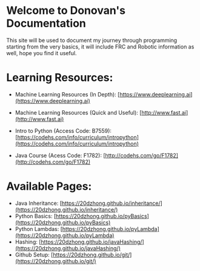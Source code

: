 # Welcome to Donovan's Documentation

This site will be used to document my journey through programming starting from the very basics, it will include FRC 
and Robotic information as well, hope you find it useful.

# Learning Resources:
* Machine Learning Resources (In Depth): [https://www.deeplearning.ai](https://www.deeplearning.ai)
* Machine Learning Resources (Quick and Useful): [http://www.fast.ai](http://www.fast.ai)

* Intro to Python (Access Code: B7559): [https://codehs.com/info/curriculum/intropython](https://codehs.com/info/curriculum/intropython) 
* Java Course (Acess Code: F1782): [http://codehs.com/go/F1782](http://codehs.com/go/F1782)

# Available Pages:
* Java Inheritance: [https://20dzhong.github.io/inheritance/](https://20dzhong.github.io/inheritance/)
* Python Basics: [https://20dzhong.github.io/pyBasics](https://20dzhong.github.io/pyBasics)
* Python Lambdas: [https://20dzhong.github.io/pyLambda](https://20dzhong.github.io/pyLambda)
* Hashing: [https://20dzhong.github.io/javaHashing/](https://20dzhong.github.io/javaHashing/)
* Github Setup: [https://20dzhong.github.io/git/](https://20dzhong.github.io/git/)
